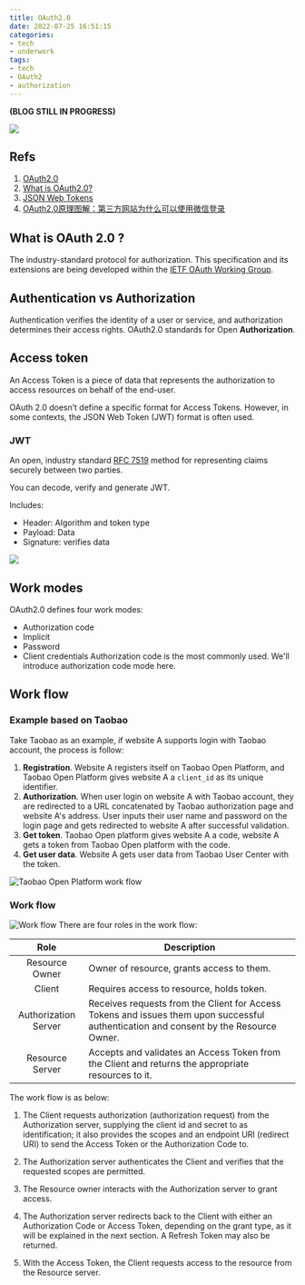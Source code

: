 ```yaml
---
title: OAuth2.0
date: 2022-07-25 16:51:15
categories:
- tech
- underwork
tags:
- tech
- OAuth2
- authorization
---
```

**(BLOG STILL IN PROGRESS)**

![](/images/oauth2.jpeg)
## Refs
1. [OAuth2.0](https://oauth.net/2/)
2. [What is OAuth2.0?](https://auth0.com/intro-to-iam/what-is-oauth-2/) 
3. [JSON Web Tokens](https://jwt.io/)
4. [OAuth2.0原理图解：第三方网站为什么可以使用微信登录](https://juejin.cn/post/7066716559808397343)

## What is OAuth 2.0 ?
The industry-standard protocol for authorization. 
This specification and its extensions are being developed within the [IETF OAuth Working Group](https://www.ietf.org/mailman/listinfo/oauth).

## Authentication vs Authorization
Authentication verifies the identity of a user or service, and authorization determines their access rights. OAuth2.0 standards for Open **Authorization**.

## Access token
An Access Token is a piece of data that represents the authorization to access resources on behalf of the end-user. 

OAuth 2.0 doesn’t define a specific format for Access Tokens. However, in some contexts, the JSON Web Token (JWT) format is often used. 

### JWT
An open, industry standard [RFC 7519](https://tools.ietf.org/html/rfc7519) method for representing claims securely between two parties.

You can decode, verify and generate JWT.

Includes:
- Header: Algorithm and token type
- Payload: Data
- Signature: verifies data

![](/images/jwt1.png)

## Work modes
OAuth2.0 defines four work modes:
- Authorization code
- Implicit
- Password
- Client credentials
Authorization code is the most commonly used. We'll introduce authorization code mode here.

## Work flow
### Example based on Taobao

Take Taobao as an example, if website A supports login with Taobao account, the process is follow:
1. **Registration**. Website A registers itself on Taobao Open Platform, and Taobao Open Platform gives website A a `client_id` as its unique identifier.
2. **Authorization**. When user login on website A with Taobao account, they are redirected to a URL concatenated by Taobao authorization page and website A's address. User inputs their user name and password on the login page and gets redirected to website A after successful validation.
3. **Get token**. Taobao Open platform gives website A a code, website A gets a token from Taobao Open platform with the code.
4. **Get user data**. Website A gets user data from Taobao User Center with the token.

![Taobao Open Platform work flow](/images/taobao_oauth2.webp)

### Work flow
![Work flow](/images/oauth2fourroles.png)
There are four roles in the work flow:

|Role|Description|
|:-----:|-----|
|Resource Owner| Owner of resource, grants access to them. |
|Client| Requires access to resource, holds token. |
|Authorization Server| Receives requests from the Client for Access Tokens and issues them upon successful authentication and consent by the Resource Owner.|
|Resource Server| Accepts and validates an Access Token from the Client and returns the appropriate resources to it. |

The work flow is as below: 
1. The Client requests authorization (authorization request) from the Authorization server, supplying the client id and secret to as identification; it also provides the scopes and an endpoint URI (redirect URI) to send the Access Token or the Authorization Code to.

2. The Authorization server authenticates the Client and verifies that the requested scopes are permitted. 

3. The Resource owner interacts with the Authorization server to grant access.

4. The Authorization server redirects back to the Client with either an Authorization Code or Access Token, depending on the grant type, as it will be explained in the next section. A Refresh Token may also be returned.

5. With the Access Token, the Client requests access to the resource from the Resource server.
